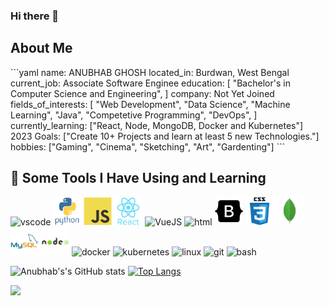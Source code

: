 ### Hi there 👋


<h2>About Me</h2>
```yaml
name: ANUBHAB GHOSH
located_in: Burdwan, West Bengal
current_job: Associate Software Enginee
education:
  [
    "Bachelor's in Computer Science and Engineering",
  ]
company: Not Yet Joined
fields_of_interests:
  [
    "Web Development",
    "Data Science",
    "Machine Learning",
    "Java",
    "Competetive Programming",
    "DevOps",
  ] 
currently_learning: ["React, Node, MongoDB, Docker and Kubernetes"]
2023 Goals: ["Create 10+ Projects and learn at least 5 new Technologies."]
hobbies: ["Gaming", "Cinema", "Sketching", "Art", "Gardenting"]
```

<h2> 🚀&nbsp;Some Tools I Have Using and Learning</h2>
<p align="left">
<img src="https://cdn.jsdelivr.net/gh/devicons/devicon/icons/vscode/vscode-original.svg" alt="vscode" width="45" height="45"/>
<img src="https://raw.githubusercontent.com/devicons/devicon/master/icons/python/python-original-wordmark.svg" alt="python" width="45" height="45" />
<img src="https://raw.githubusercontent.com/devicons/devicon/master/icons/javascript/javascript-original.svg" alt="javascript" width="45" height="45" />
<img src="https://raw.githubusercontent.com/devicons/devicon/master/icons/react/react-original-wordmark.svg" alt="react" width="45" height="45" />
<img src="https://cdn.jsdelivr.net/gh/devicons/devicon/icons/vuejs/vuejs-original-wordmark.svg" alt="VueJS" width="45" height="45"/>
<img src="https://cdn.jsdelivr.net/gh/devicons/devicon/icons/html5/html5-original.svg" alt="html" width="45" height="45"/>
<img src="https://raw.githubusercontent.com/devicons/devicon/master/icons/bootstrap/bootstrap-plain.svg" alt="bootstrap" width="45" height="45" />
<img src="https://raw.githubusercontent.com/devicons/devicon/master/icons/css3/css3-original-wordmark.svg" alt="css3" width="45" height="45" />
<img src="https://raw.githubusercontent.com/devicons/devicon/master/icons/mongodb/mongodb-original.svg" alt="mongodb" width="45" height="45" />
<img src="https://raw.githubusercontent.com/devicons/devicon/master/icons/mysql/mysql-original-wordmark.svg" alt="mysql" width="45" height="45" />
<img src="https://raw.githubusercontent.com/devicons/devicon/master/icons/nodejs/nodejs-original-wordmark.svg" alt="nodejs" width="45" height="45" /> 
<img src="https://cdn.jsdelivr.net/gh/devicons/devicon/icons/docker/docker-original.svg" alt="docker" width="45" height="45"/>
<img src="https://cdn.jsdelivr.net/gh/devicons/devicon/icons/kubernetes/kubernetes-plain.svg" alt="kubernetes" width="45" height="45"/> 
<img src="https://cdn.jsdelivr.net/gh/devicons/devicon/icons/linux/linux-original.svg" alt="linux" width="45" height="45"/>       
<img src="https://cdn.jsdelivr.net/gh/devicons/devicon/icons/git/git-original.svg" alt="git" width="45" height="45"/>
<img src="https://cdn.jsdelivr.net/gh/devicons/devicon/icons/bash/bash-original.svg" alt="bash" width="45" height="45"/> 
</p>

![Anubhab's's GitHub stats](https://github-readme-stats.vercel.app/api?username=anubhab1729&show_icons=true&theme=dark)
[![Top Langs](https://github-readme-stats.vercel.app/api/top-langs/?username=anubhab1729&layout=donut)](https://github.com/anuraghazra/github-readme-stats)

<p align="left">
  <img src="https://capsule-render.vercel.app/api?type=waving&color=gradient&height=100&section=footer"/>
</p>




<!--
**anubhab1729/anubhab1729** is a ✨ _special_ ✨ repository because its `README.md` (this file) appears on your GitHub profile.

Here are some ideas to get you started:

- 🔭 I’m currently working on ...
- 🌱 I’m currently learning ...
- 👯 I’m looking to collaborate on ...
- 🤔 I’m looking for help with ...
- 💬 Ask me about ...
- 📫 How to reach me: ...
- 😄 Pronouns: ...
- ⚡ Fun fact: ...
-->
